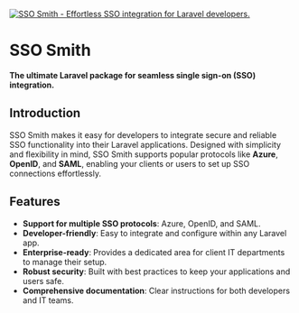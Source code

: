 [![SSO Smith - Effortless SSO integration for Laravel developers.](https://github.com/SSO-Smith/marketing-site-vue/blob/main/src/assets/img/github-readme-image.png)](https://www.ssosmith.dev)


# SSO Smith  

**The ultimate Laravel package for seamless single sign-on (SSO) integration.**  

## Introduction  

SSO Smith makes it easy for developers to integrate secure and reliable SSO functionality into their Laravel applications. Designed with simplicity and flexibility in mind, SSO Smith supports popular protocols like **Azure**, **OpenID**, and **SAML**, enabling your clients or users to set up SSO connections effortlessly.  

## Features  

- **Support for multiple SSO protocols**: Azure, OpenID, and SAML.  
- **Developer-friendly**: Easy to integrate and configure within any Laravel app.  
- **Enterprise-ready**: Provides a dedicated area for client IT departments to manage their setup.  
- **Robust security**: Built with best practices to keep your applications and users safe.  
- **Comprehensive documentation**: Clear instructions for both developers and IT teams.  
